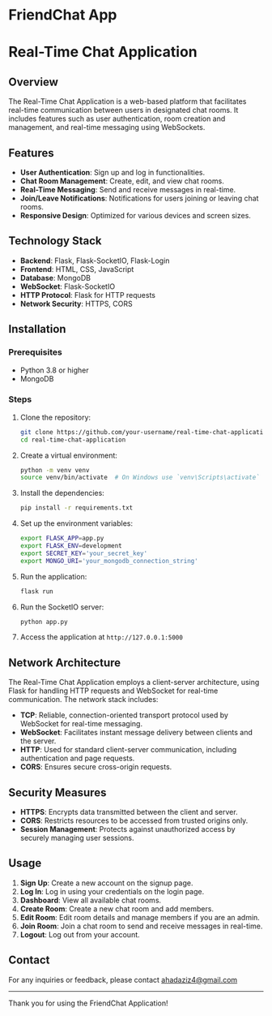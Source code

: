# FriendChat App

# Real-Time Chat Application

## Overview

The Real-Time Chat Application is a web-based platform that facilitates real-time communication between users in designated chat rooms. It includes features such as user authentication, room creation and management, and real-time messaging using WebSockets.

## Features

- **User Authentication**: Sign up and log in functionalities.
- **Chat Room Management**: Create, edit, and view chat rooms.
- **Real-Time Messaging**: Send and receive messages in real-time.
- **Join/Leave Notifications**: Notifications for users joining or leaving chat rooms.
- **Responsive Design**: Optimized for various devices and screen sizes.

## Technology Stack

- **Backend**: Flask, Flask-SocketIO, Flask-Login
- **Frontend**: HTML, CSS, JavaScript
- **Database**: MongoDB
- **WebSocket**: Flask-SocketIO
- **HTTP Protocol**: Flask for HTTP requests
- **Network Security**: HTTPS, CORS

## Installation

### Prerequisites

- Python 3.8 or higher
- MongoDB

### Steps

1. Clone the repository:
    ```bash
    git clone https://github.com/your-username/real-time-chat-application.git
    cd real-time-chat-application
    ```

2. Create a virtual environment:
    ```bash
    python -m venv venv
    source venv/bin/activate  # On Windows use `venv\Scripts\activate`
    ```

3. Install the dependencies:
    ```bash
    pip install -r requirements.txt
    ```

4. Set up the environment variables:
    ```bash
    export FLASK_APP=app.py
    export FLASK_ENV=development
    export SECRET_KEY='your_secret_key'
    export MONGO_URI='your_mongodb_connection_string'
    ```

5. Run the application:
    ```bash
    flask run
    ```

6. Run the SocketIO server:
    ```bash
    python app.py
    ```

7. Access the application at `http://127.0.0.1:5000`

## Network Architecture

The Real-Time Chat Application employs a client-server architecture, using Flask for handling HTTP requests and WebSocket for real-time communication. The network stack includes:

- **TCP**: Reliable, connection-oriented transport protocol used by WebSocket for real-time messaging.
- **WebSocket**: Facilitates instant message delivery between clients and the server.
- **HTTP**: Used for standard client-server communication, including authentication and page requests.
- **CORS**: Ensures secure cross-origin requests.

## Security Measures

- **HTTPS**: Encrypts data transmitted between the client and server.
- **CORS**: Restricts resources to be accessed from trusted origins only.
- **Session Management**: Protects against unauthorized access by securely managing user sessions.

## Usage

1. **Sign Up**: Create a new account on the signup page.
2. **Log In**: Log in using your credentials on the login page.
3. **Dashboard**: View all available chat rooms.
4. **Create Room**: Create a new chat room and add members.
5. **Edit Room**: Edit room details and manage members if you are an admin.
6. **Join Room**: Join a chat room to send and receive messages in real-time.
7. **Logout**: Log out from your account.

## Contact

For any inquiries or feedback, please contact ahadaziz4@gmail.com

---

Thank you for using the FriendChat Application!
